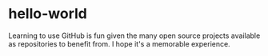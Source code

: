 # hello-world
Learning to use GitHub is fun given the many open source projects available as repositories to benefit from. I hope it's a memorable experience. 
